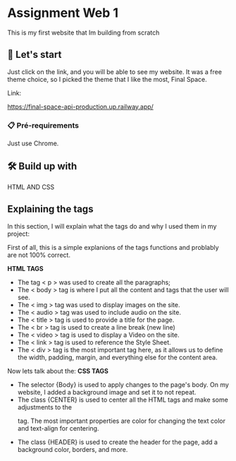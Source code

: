 # Assignment Web 1  

This is my first website that Im building from  scratch

## 🚀 Let's start

Just click on the link, and you will be able to see my website. It was a free theme choice, so I picked the theme that I like the most, Final Space.

Link:

https://final-space-api-production.up.railway.app/

### 📋 Pré-requirements

Just use Chrome.

## 🛠️ Build up with 

HTML AND CSS

## Explaining the tags

In this section, I will explain what the tags do and why I used them in my project:

First of all, this is a simple explanions of the tags functions and problably are not 100% correct.

  **HTML TAGS**
  - The tag < p > was used to create all the paragraphs;
  - The < body > tag is where I put all the content and tags that the user will see.
  - The < img > tag was used to display images on the site.
  - The < audio > tag was used to include audio on the site.
  - The < title > tag is used to provide a title for the page.
  - The < br > tag is used to create a line break (new line)
  - The < video > tag is used to display a Video on the site.
  - The < link > tag is used to reference the Style Sheet.
  - The < div > tag is the most important tag here, as it allows us to define the width, padding, margin, and everything else for the content area.
    
Now lets talk about the:
  **CSS TAGS**
  - The selector {Body} is used to apply changes to the page's body. On my website, I added a background image and set it to not repeat.
  - The class {CENTER} is used to center all the HTML tags and make some adjustments to the <p> tag. The most important properties are color for changing the text color and text-align for centering.
  - The class {HEADER} is used to create the header for the page, add a background color, borders, and more.
